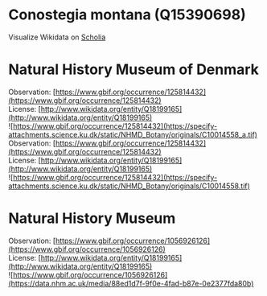 
Conostegia montana (Q15390698)
==============================
  
Visualize Wikidata on [Scholia](https://scholia.toolforge.org/taxon/Q15390698)
# Natural History Museum of Denmark
  
Observation: [https://www.gbif.org/occurrence/125814432](https://www.gbif.org/occurrence/125814432)  
License: [http://www.wikidata.org/entity/Q18199165](http://www.wikidata.org/entity/Q18199165)  
![https://www.gbif.org/occurrence/125814432](https://specify-attachments.science.ku.dk/static/NHMD_Botany/originals/C10014558_a.tif)  
Observation: [https://www.gbif.org/occurrence/125814432](https://www.gbif.org/occurrence/125814432)  
License: [http://www.wikidata.org/entity/Q18199165](http://www.wikidata.org/entity/Q18199165)  
![https://www.gbif.org/occurrence/125814432](https://specify-attachments.science.ku.dk/static/NHMD_Botany/originals/C10014558.tif)
# Natural History Museum
  
Observation: [https://www.gbif.org/occurrence/1056926126](https://www.gbif.org/occurrence/1056926126)  
License: [http://www.wikidata.org/entity/Q18199165](http://www.wikidata.org/entity/Q18199165)  
![https://www.gbif.org/occurrence/1056926126](https://data.nhm.ac.uk/media/88ed1d7f-9f0e-4fad-b87e-0e2377fda80b)